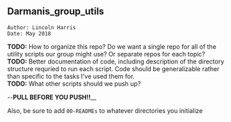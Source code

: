 
## Darmanis_group_utils         

`Author: Lincoln Harris`          
`Date: May 2018`

**TODO:** How to organize this repo? Do we want a single repo for all of 
	  the utility scripts our group might use? Or separate repos for 
	  each topic?          
**TODO:** Better documentation of code, including description of the 
	  directory structure requried to run each script. Code should be 
	  generalizable rather than specific to the tasks I've used them
	  for.              
**TODO:** What other scripts should we push up?           


--**PULL BEFORE YOU PUSH!!**__

Also, be sure to add `00-READMEs` to whatever directories you initialize
